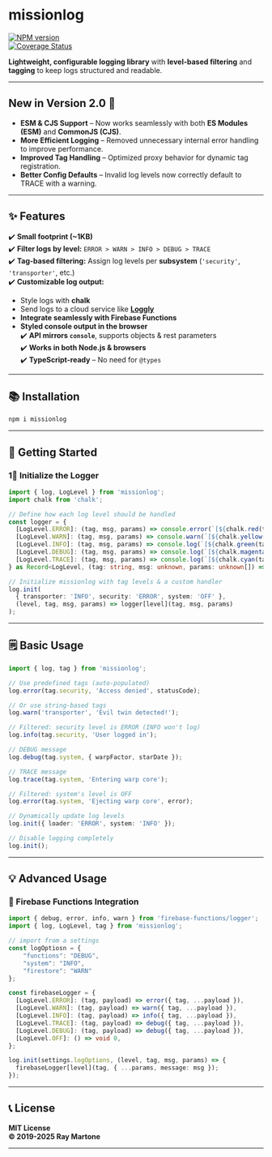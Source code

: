 # missionlog  
[![NPM version][npm-image]][npm-url]  
[![Coverage Status](https://coveralls.io/repos/github/rmartone/missionlog/badge.svg?branch=master)](https://coveralls.io/github/rmartone/missionlog?branch=master)  

[npm-image]: https://img.shields.io/npm/v/missionlog.svg?style=flat  
[npm-url]: https://www.npmjs.com/package/missionlog  

**Lightweight, configurable logging library** with **level-based filtering** and **tagging** to keep logs structured and readable.

---

## New in Version 2.0 🚀

- **ESM & CJS Support** – Now works seamlessly with both **ES Modules (ESM)** and **CommonJS (CJS)**.
- **More Efficient Logging** – Removed unnecessary internal error handling to improve performance.
- **Improved Tag Handling** – Optimized proxy behavior for dynamic tag registration.
- **Better Config Defaults** – Invalid log levels now correctly default to TRACE with a warning.

---

## **✨ Features**
✔️ **Small footprint (~1KB)**  
✔️ **Filter logs by level:** `ERROR > WARN > INFO > DEBUG > TRACE`  
✔️ **Tag-based filtering:** Assign log levels per **subsystem** (`'security'`, `'transporter'`, etc.)  
✔️ **Customizable log output:**  
   - Style logs with **chalk**  
   - Send logs to a cloud service like **[Loggly](https://www.loggly.com/)**  
   - **Integrate seamlessly with Firebase Functions**  
   - **Styled console output in the browser**  
✔️ **API mirrors `console`**, supports objects & rest parameters  
✔️ **Works in both Node.js & browsers**  
✔️ **TypeScript-ready** – No need for `@types`  

---

## **📚 Installation**
```sh
npm i missionlog
```

---

## **🚀 Getting Started**
### **1⃣ Initialize the Logger**
```typescript
import { log, LogLevel } from 'missionlog';
import chalk from 'chalk';

// Define how each log level should be handled
const logger = {
  [LogLevel.ERROR]: (tag, msg, params) => console.error(`[${chalk.red(tag)}]`, msg, ...params),
  [LogLevel.WARN]: (tag, msg, params) => console.warn(`[${chalk.yellow(tag)}]`, msg, ...params),
  [LogLevel.INFO]: (tag, msg, params) => console.log(`[${chalk.green(tag)}]`, msg, ...params),
  [LogLevel.DEBUG]: (tag, msg, params) => console.log(`[${chalk.magenta(tag)}]`, msg, ...params),
  [LogLevel.TRACE]: (tag, msg, params) => console.log(`[${chalk.cyan(tag)}]`, msg, ...params),
} as Record<LogLevel, (tag: string, msg: unknown, params: unknown[]) => void>;

// Initialize missionlog with tag levels & a custom handler
log.init(
  { transporter: 'INFO', security: 'ERROR', system: 'OFF' },
  (level, tag, msg, params) => logger[level](tag, msg, params)
);
```

---

## **🗒 Basic Usage**
```typescript
import { log, tag } from 'missionlog';

// Use predefined tags (auto-populated)
log.error(tag.security, 'Access denied', statusCode);

// Or use string-based tags
log.warn('transporter', 'Evil twin detected!');

// Filtered: security level is ERROR (INFO won't log)
log.info(tag.security, 'User logged in');

// DEBUG message
log.debug(tag.system, { warpFactor, starDate });

// TRACE message
log.trace(tag.system, 'Entering warp core');

// Filtered: system's level is OFF
log.error(tag.system, 'Ejecting warp core', error);

// Dynamically update log levels
log.init({ loader: 'ERROR', system: 'INFO' });

// Disable logging completely
log.init();
```

---

## **💡 Advanced Usage**
### **🔹 Firebase Functions Integration**
```typescript
import { debug, error, info, warn } from 'firebase-functions/logger';
import { log, LogLevel, tag } from 'missionlog';

// import from a settings
const logOptiosn = { 
    "functions": "DEBUG",
    "system": "INFO",
    "firestore": "WARN"
};

const firebaseLogger = {
  [LogLevel.ERROR]: (tag, payload) => error({ tag, ...payload }),
  [LogLevel.WARN]: (tag, payload) => warn({ tag, ...payload }),
  [LogLevel.INFO]: (tag, payload) => info({ tag, ...payload }),
  [LogLevel.TRACE]: (tag, payload) => debug({ tag, ...payload }),
  [LogLevel.DEBUG]: (tag, payload) => debug({ tag, ...payload }),
  [LogLevel.OFF]: () => void 0,
};

log.init(settings.logOptions, (level, tag, msg, params) => {
  firebaseLogger[level](tag, { ...params, message: msg });
});

```

---

## **📞 License**
**MIT License**  
**© 2019-2025 Ray Martone**  

---

